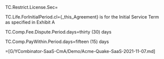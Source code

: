 TC.Restrict.License.Sec=</i>

TC.Life.ForInitialPeriod.cl={_this_Agreement} is for the Initial Service Term as specified in Exhibit A

TC.Comp.Fee.Dispute.Period.days=thirty (30) days

TC.Comp.PayWithin.Period.days=fifteen (15) days

=[G/YCombinator-SaaS-CmA/Demo/Acme-Quake-SaaS-2021-11-07.md]

